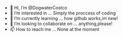 - 👋 Hi, I’m @DogwaterCostco
- 👀 I’m interested in ... Simply the proccess of coding
- 🌱 I’m currently learning ... how github works,im new!
- 💞️ I’m looking to collaborate on ... anything,please!
- 📫 How to reach me ... None at the moment

<!---
DogwaterCostco/DogwaterCostco is a ✨ special ✨ repository because its `README.md` (this file) appears on your GitHub profile.
You can click the Preview link to take a look at your changes.
--->
